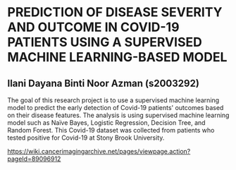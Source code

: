 # PREDICTION OF DISEASE SEVERITY AND OUTCOME IN COVID-19 PATIENTS USING A SUPERVISED MACHINE LEARNING-BASED MODEL
## Ilani Dayana Binti Noor Azman (s2003292)

The goal of this research project is to use a supervised machine learning model to predict the early detection of Covid-19 patients' outcomes based on their disease features. The analysis is using supervised machine learning model such as Naïve Bayes, Logistic Regression, Decision Tree, and Random Forest. This Covid-19 dataset was collected from patients who tested positive for Covid-19 at Stony Brook University.

https://wiki.cancerimagingarchive.net/pages/viewpage.action?pageId=89096912
